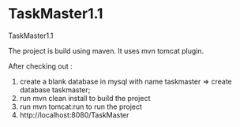 TaskMaster1.1
=============

TaskMaster1.1

The project is build using maven.
It uses mvn tomcat plugin.

After checking out :
1. create a blank database in mysql with name taskmaster => create database taskmaster;
2. run mvn clean install to build the project
3. run mvn tomcat:run to run the project
4. http://localhost:8080/TaskMaster

